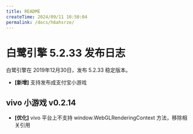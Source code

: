 ```yaml
---
title: README
createTime: 2024/09/11 10:50:04
permalink: /docs/h6ahsrze/
---
```


# 白鹭引擎 5.2.33 发布日志
白鹭引擎在 2019年12月30日，发布 5.2.33 稳定版本。

- **[新增]** 支持发布成支付宝小游戏

## vivo 小游戏 v0.2.14
- **[优化]** vivo 平台上不支持 window.WebGLRenderingContext 方法，移除相关引用

